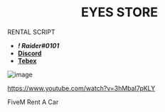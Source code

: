 <div align="center">
  <h1>EYES STORE</h1>
</div>

RENTAL SCRIPT

- **_! Raider#0101_**
- [**Discord**](https://discord.gg/EkwWvFS)
- [**Tebex**](https://eyestore.tebex.io/)

![image](https://user-images.githubusercontent.com/53000629/190902802-29768f18-a256-4adb-af53-2926fcb3c99a.png)

https://www.youtube.com/watch?v=3hMbaI7pKLY

FiveM Rent A Car

